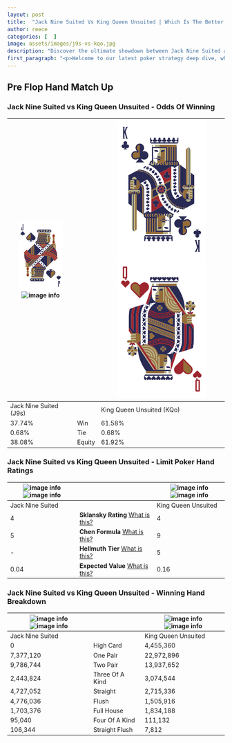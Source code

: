 ```yaml
---
layout: post
title:  "Jack Nine Suited Vs King Queen Unsuited | Which Is The Better Hand In Poker? A Complete Guide"
author: reece
categories: [  ]
image: assets/images/j9s-vs-kqo.jpg
description: "Discover the ultimate showdown between Jack Nine Suited and King Queen Unsuited in poker! Uncover the odds, strategies, and scenarios where one hand triumphs over the other. Get ready to up your poker game with this thrilling analysis."
first_paragraph: "<p>Welcome to our latest poker strategy deep dive, where we're pitting two distinct hands against each other in a high-stakes showdown: Jack Nine Suited vs King Queen Unsuited.</p><p>In the dynamic world of poker, every decision counts, and knowing which hand holds the upper hand is key to your success at the table.</p><p>In this article, we'll dissect these two hands, explore the scenarios where one dominates the other, and equip you with the knowledge to make strategic choices that can tip the odds in your favor.</p><p>Get ready to unravel the intriguing dynamics of these poker hands and elevate your game to new heights.</p>"
---
```




[comment]: # (sp0)

## Pre Flop Hand Match Up

<div class="table hand-ratings" markdown="1"> 



### Jack Nine Suited vs King Queen Unsuited - Odds Of Winning


    
| ![image info](assets/images/hand1/J.png) ![image info](assets/images/hand1/9s.png) |  | ![image info](assets/images/hand2/K.png) ![image info](assets/images/hand2/qo.png) |
| -------- | -------- | -------- |
| Jack Nine Suited (J9s) |  | King Queen Unsuited (KQo) |
| 37.74% | Win | 61.58% |
| 0.68% | Tie | 0.68% |
| 38.08% | Equity | 61.92% |




[comment]: # (sp1)



### Jack Nine Suited vs King Queen Unsuited - Limit Poker Hand Ratings


    
| ![image info](https://www.riverpairs.com/assets/images/hand1/J.png) ![image info](https://www.riverpairs.com/assets/images/hand1/9s.png) |  | ![image info](https://www.riverpairs.com/assets/images/hand2/K.png) ![image info](https://www.riverpairs.com/assets/images/hand2/qo.png) |
| -------- | -------- | -------- |
| Jack Nine Suited |  | King Queen Unsuited |
| 4 | **Sklansky Rating** [What is this?](/sklansky-rating-explained) | 4 |
| 5 | **Chen Formula** [What is this?](/chen-formula-explained) | 9 |
| - | **Hellmuth Tier** [What is this?](/Hellmuth-tier-explained) | 5 |
| 0.04 | **Expected Value** [What is this?](/expected-value-explained) | 0.16 |




[comment]: # (sp2)



### Jack Nine Suited vs King Queen Unsuited - Winning Hand Breakdown


    
| ![image info](https://www.riverpairs.com/assets/images/hand1/J.png) ![image info](https://www.riverpairs.com/assets/images/hand1/9s.png) |  | ![image info](https://www.riverpairs.com/assets/images/hand2/K.png) ![image info](https://www.riverpairs.com/assets/images/hand2/qo.png) |
| -------- | -------- | -------- |
| Jack Nine Suited |  | King Queen Unsuited |
| 0 | High Card | 4,455,360 |
| 7,377,120 | One Pair | 22,972,896 |
| 9,786,744 | Two Pair | 13,937,652 |
| 2,443,824 | Three Of A Kind | 3,074,544 |
| 4,727,052 | Straight | 2,715,336 |
| 4,776,036 | Flush | 1,505,916 |
| 1,703,376 | Full House | 1,834,188 |
| 95,040 | Four Of A Kind | 111,132 |
| 106,344 | Straight Flush | 7,812 |




[comment]: # (sp3)



</div>

[comment]: # (sp4)



[comment]: # (sp5)


